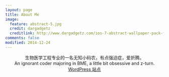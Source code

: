 ```yaml
---
layout: page
title: About Me
image:
  feature: abstract-5.jpg
  credit: dargadgetz
  creditlink: http://www.dargadgetz.com/ios-7-abstract-wallpaper-pack-for-iphone-5-and-ipod-touch-retina/
comments: false
modified: 2014-12-24
---
```


<center>生物医学工程专业的一名无知小码农，有点强迫症，爱折腾。</center>

<center>An ignorant coder majoring in BME, a little bit obsessive and z-turn.</centre>

<br/>

<div markdown="0" style="text-align: center"><a href="http://www.anbulang.com" class="btn btn-info">WordPress 站点</a> 
